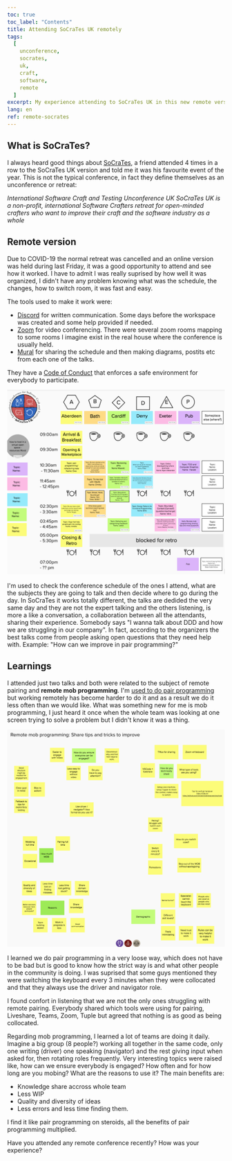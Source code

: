 ```yaml
---
toc: true
toc_label: "Contents"
title: Attending SoCraTes UK remotely
tags:
  [
    unconference,
    socrates,
    uk,
    craft,
    software,
    remote
  ]
excerpt: My experience attending to SoCraTes UK in this new remote version.
lang: en
ref: remote-socrates
---
```


## What is SoCraTes?

I always heard good things about [SoCraTes](https://socratesuk.org/), a friend attended 4 times in a row to the SoCraTes UK version and told me it was his favourite event of the year. This is not the typical conference, in fact they define themselves as an unconference or retreat:

*International Software Craft and Testing Unconference UK
SoCraTes UK is a non-profit, international Software Crafters retreat for open-minded crafters who want to improve their craft and the software industry as a whole*

## Remote version

Due to COVID-19 the normal retreat was cancelled and an online version was held during last Friday, it was a good opportunity to attend and see how it worked. I have to admit I was really suprised by how well it was organized, I didn't have any problem knowing what was the schedule, the changes, how to switch room, it was fast and easy.

The tools used to make it work were:
- [Discord](https://discord.com/) for written communication. Some days before the workspace was created and some help provided if needed.
- [Zoom](https://zoom.us/) for video conferencing. There were several zoom rooms mapping to some rooms I imagine exist in the real house where the conference is usually held.
- [Mural](https://www.mural.co/) for sharing the schedule and then making diagrams, postits etc from each one of the talks.

They have a [Code of Conduct](https://socratesuk.org/code_of_conduct.html) that enforces a safe environment for everybody to participate.

![SoCraTes schedule in Mural.co](/images/socrates_schedule.png)

I'm used to check the conference schedule of the ones I attend, what are the subjects they are going to talk and then decide where to go during the day. In SoCraTes it works totally different, the talks are dedided the very same day and they are not the expert talking and the others listening, is more a like a conversation, a collaboration between all the attendants, sharing their experience. Somebody says "I wanna talk about DDD and how we are struggling in our company". In fact, according to the organizers the best talks come from people asking open questions that they need help with. Example: "How can we improve in pair programming?"

## Learnings

I attended just two talks and both were related to the subject of remote pairing and **remote mob programming**. I'm [used to do pair programming](https://juan.pallares.me/remote-working-tips/) but working remotely has become harder to do it and as a result we do it less often than we would like. What was something new for me is mob programming, I just heard it once when the whole team was looking at one screen trying to solve a problem but I didn't know it was a thing.

![SoCraTes Mob Programming](/images/mob_programming.png)

I learned we do pair programming in a very loose way, which does not have to be bad but is good to know how the strict way is and what other people in the community is doing. I was suprised that some guys mentioned they were switching the keyboard every 3 minutes when they were collocated and that they always use the driver and navigator role.

I found confort in listening that we are not the only ones struggling with remote pairing. Everybody shared which tools were using for pairing, Liveshare, Teams, Zoom, Tuple but agreed that nothing is as good as being collocated.

Regarding mob programming, I learned a lot of teams are doing it daily. Imagine a big group (8 people?) working all together in the same code, only one writing (driver) one speaking (navigator) and the rest giving input when asked for, then rotating roles frequently. Very interesting topics were raised like, how can we ensure everybody is engaged? How often and for how long are you mobing? What are the reasons to use it? The main benefits are:
- Knowledge share accross whole team
- Less WIP
- Quality and diversity of ideas
- Less errors and less time finding them.

I find it like pair programming on steroids, all the benefits of pair programming multiplied.

Have you attended any remote conference recently? How was your experience?